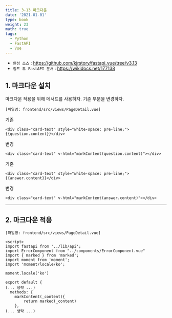 ```yaml
---
title: 3-13 마크다운
date: '2021-01-01'
type: book
weight: 23
math: true
tags:
  - Python
  - FastAPI
  - Vue
---
```


- `완성 소스` : https://github.com/kjrstory/fastapi_vue/tree/v3.13
- `점프 투 FastAPI 문서` : https://wikidocs.net/177138



## 1. 마크다운 설치

마크다운 적용을 위해 메서드를 사용하자. 기존 부분을 변경하자.

`[파일명: frontend/src/views/PageDetail.vue]`

기존
```vue
<div class="card-text" style="white-space: pre-line;">{{question.content}}</div>
```
변경
```vue
<div class="card-text" v-html="markContent(question.content)"></div>
```

기존
```vue
<div class="card-text" style="white-space: pre-line;">{{answer.content}}</div>
```
변경
```vue
<div class="card-text" v-html="markContent(answer.content)"></div>
```

---
## 2. 마크다운 적용



`[파일명: frontend/src/views/PageDetail.vue]`
```vue{hl_lines=[4,12,13,14]}
<script>
import fastapi from '../lib/api';
import ErrorComponent from "../components/ErrorComponent.vue"
import { marked } from 'marked';
import moment from 'moment';
import 'moment/locale/ko';

moment.locale('ko')

export default {
(... 생략 ...)
  methods: {
    markContent(_content){
        return marked(_content)
    },
(... 생략 ...)
```
